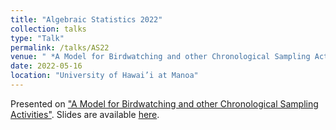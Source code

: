 ```yaml
---
title: "Algebraic Statistics 2022"
collection: talks
type: "Talk"
permalink: /talks/AS22
venue: " *A Model for Birdwatching and other Chronological Sampling Activities*"
date: 2022-05-16
location: "University of Hawai’i at Manoa"
---
```


Presented on ["A Model for Birdwatching and other Chronological Sampling Activities"](/publications/2022-Birdwatching). Slides are available [here](/files/slides/AS2022).
